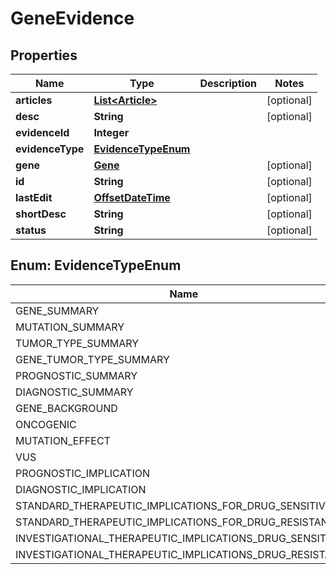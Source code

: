 
# GeneEvidence

## Properties
Name | Type | Description | Notes
------------ | ------------- | ------------- | -------------
**articles** | [**List&lt;Article&gt;**](Article.md) |  |  [optional]
**desc** | **String** |  |  [optional]
**evidenceId** | **Integer** |  | 
**evidenceType** | [**EvidenceTypeEnum**](#EvidenceTypeEnum) |  | 
**gene** | [**Gene**](Gene.md) |  |  [optional]
**id** | **String** |  |  [optional]
**lastEdit** | [**OffsetDateTime**](OffsetDateTime.md) |  |  [optional]
**shortDesc** | **String** |  |  [optional]
**status** | **String** |  |  [optional]


<a name="EvidenceTypeEnum"></a>
## Enum: EvidenceTypeEnum
Name | Value
---- | -----
GENE_SUMMARY | &quot;GENE_SUMMARY&quot;
MUTATION_SUMMARY | &quot;MUTATION_SUMMARY&quot;
TUMOR_TYPE_SUMMARY | &quot;TUMOR_TYPE_SUMMARY&quot;
GENE_TUMOR_TYPE_SUMMARY | &quot;GENE_TUMOR_TYPE_SUMMARY&quot;
PROGNOSTIC_SUMMARY | &quot;PROGNOSTIC_SUMMARY&quot;
DIAGNOSTIC_SUMMARY | &quot;DIAGNOSTIC_SUMMARY&quot;
GENE_BACKGROUND | &quot;GENE_BACKGROUND&quot;
ONCOGENIC | &quot;ONCOGENIC&quot;
MUTATION_EFFECT | &quot;MUTATION_EFFECT&quot;
VUS | &quot;VUS&quot;
PROGNOSTIC_IMPLICATION | &quot;PROGNOSTIC_IMPLICATION&quot;
DIAGNOSTIC_IMPLICATION | &quot;DIAGNOSTIC_IMPLICATION&quot;
STANDARD_THERAPEUTIC_IMPLICATIONS_FOR_DRUG_SENSITIVITY | &quot;STANDARD_THERAPEUTIC_IMPLICATIONS_FOR_DRUG_SENSITIVITY&quot;
STANDARD_THERAPEUTIC_IMPLICATIONS_FOR_DRUG_RESISTANCE | &quot;STANDARD_THERAPEUTIC_IMPLICATIONS_FOR_DRUG_RESISTANCE&quot;
INVESTIGATIONAL_THERAPEUTIC_IMPLICATIONS_DRUG_SENSITIVITY | &quot;INVESTIGATIONAL_THERAPEUTIC_IMPLICATIONS_DRUG_SENSITIVITY&quot;
INVESTIGATIONAL_THERAPEUTIC_IMPLICATIONS_DRUG_RESISTANCE | &quot;INVESTIGATIONAL_THERAPEUTIC_IMPLICATIONS_DRUG_RESISTANCE&quot;



